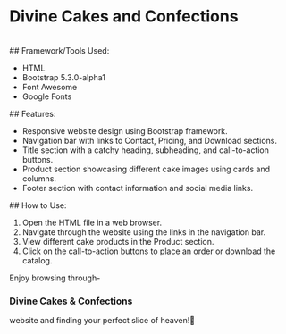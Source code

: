 # Divine Cakes and Confections
<br>
## Framework/Tools Used:
<ul>
  <li>HTML </li>
  <li>Bootstrap 5.3.0-alpha1 </li>
  <li>Font Awesome </li>
  <li>Google Fonts </li>
</ul>
## Features:
<ul>
  <li>Responsive website design using Bootstrap framework. </li>
  <li>Navigation bar with links to Contact, Pricing, and Download sections. </li>
  <li>Title section with a catchy heading, subheading, and call-to-action buttons. </li>
  <li>Product section showcasing different cake images using cards and columns. </li>
  <li>Footer section with contact information and social media links. </li>
</ul>
## How to Use:
<ol>
  <li>Open the HTML file in a web browser. </li>
  <li>Navigate through the website using the links in the navigation bar. </li>
  <li>View different cake products in the Product section. </li>
  <li>Click on the call-to-action buttons to place an order or download the catalog.</li>
</ol>

Enjoy browsing through-
 ### Divine Cakes & Confections 
 website and finding your perfect slice of heaven!🍰</h2>


